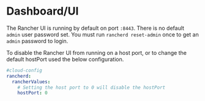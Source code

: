 # Dashboard/UI

The Rancher UI is running by default on port `:8443`.  There is no default
`admin` user password set.  You must run `rancherd reset-admin` once to
get an `admin` password to login.

To disable the Rancher UI from running on a host port, or to change the
default hostPort used the below configuration.

```yaml
#cloud-config
rancherd:
  rancherValues:
    # Setting the host port to 0 will disable the hostPort
    hostPort: 0
```
